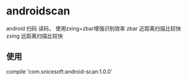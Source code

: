 # androidscan
android 扫码 读码， 使用zxing+zbar增强识别效率
zbar  近距离扫描比较快
zxing 远距离扫描比较快
## 使用
compile 'com.snicesoft:android-scan:1.0.0'

